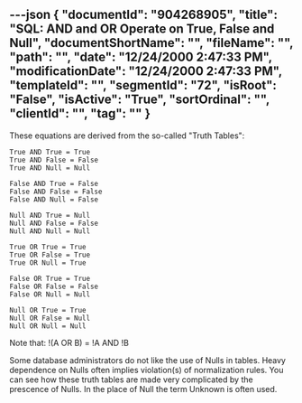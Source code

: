 ---json
{
  "documentId": "904268905",
  "title": "SQL: AND and OR Operate on True, False and Null",
  "documentShortName": "",
  "fileName": "",
  "path": "",
  "date": "12/24/2000 2:47:33 PM",
  "modificationDate": "12/24/2000 2:47:33 PM",
  "templateId": "",
  "segmentId": "72",
  "isRoot": "False",
  "isActive": "True",
  "sortOrdinal": "",
  "clientId": "",
  "tag": ""
}
---

These equations are derived from the so-called &quot;Truth Tables&quot;:

    True AND True = True
    True AND False = False
    True AND Null = Null

    False AND True = False
    False AND False = False
    False AND Null = False

    Null AND True = Null
    Null AND False = False
    Null AND Null = Null

    True OR True = True
    True OR False = True
    True OR Null = True

    False OR True = True
    False OR False = False
    False OR Null = Null

    Null OR True = True
    Null OR False = Null
    Null OR Null = Null

Note that:
    !(A OR B) = !A AND !B

Some database administrators do not like the use of Nulls in tables. Heavy dependence on Nulls often implies violation(s) of normalization rules. You can see how these truth tables are made very complicated by the prescence of Nulls. In the place of Null the term Unknown is often used.
